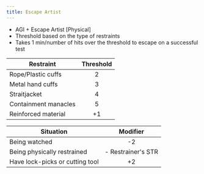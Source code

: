 ```yaml
---
title: Escape Artist
---
```


- AGI + Escape Artist [Physical]
- Threshold based on the type of restraints
- Takes 1 min/number of hits over the threshold to escape on a successful test

| Restraint            | Threshold |
| -------------------- |:---------:|
| Rope/Plastic cuffs   |     2     |
| Metal hand cuffs     |     3     |
| Straitjacket         |     4     |
| Containment manacles |     5     |
| Reinforced material  |    +1     |

| Situation                      |      Modifier      |
| ------------------------------ |:------------------:|
| Being watched                  |         -2         |
| Being physically restrained    | - Restrainer's STR |
| Have lock-picks or cutting tool |         +2         |
